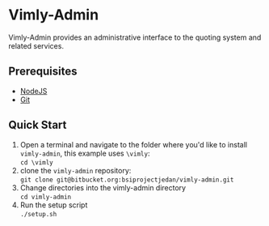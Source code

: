 # Vimly-Admin

Vimly-Admin provides an administrative interface to the quoting system and related services.

## Prerequisites
- [NodeJS](https://nodejs.org/)
- [Git](https://git-scm.com/downloads)

## Quick Start

1. Open a terminal and navigate to the folder where you'd like to install `vimly-admin`, this example uses `\vimly`:  
```cd \vimly```
2. clone the `vimly-admin` repository:  
```git clone git@bitbucket.org:bsiprojectjedan/vimly-admin.git```
3. Change directories into the vimly-admin directory  
```cd vimly-admin```
4. Run the setup script  
```./setup.sh```

